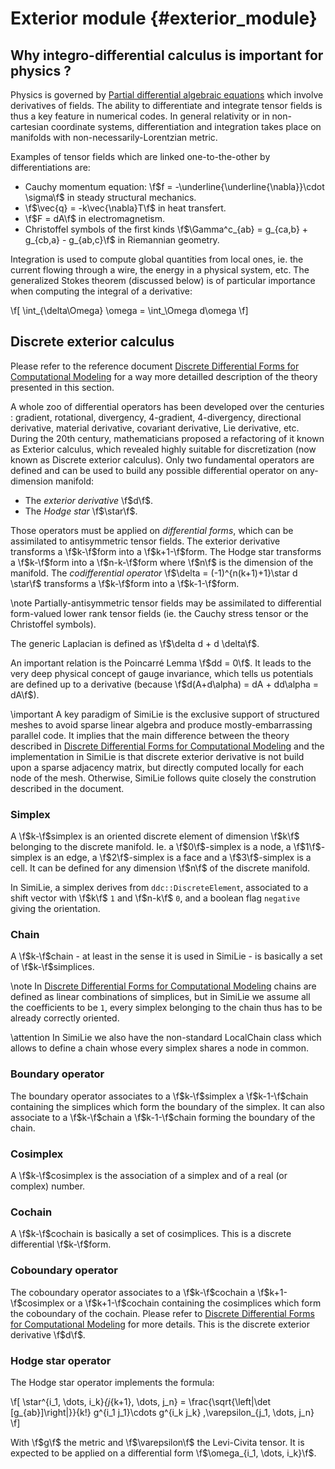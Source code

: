 # Exterior module {#exterior_module}
<!--
SPDX-FileCopyrightText: 2024 Baptiste Legouix
SPDX-License-Identifier: GPL-3.0-or-later
-->

## Why integro-differential calculus is important for physics ?

Physics is governed by [Partial differential algebraic equations](https://en.wikipedia.org/wiki/Partial_differential_algebraic_equation) which involve derivatives of fields. The ability to differentiate and integrate tensor fields is thus a key feature in numerical codes. In general relativity or in non-cartesian coordinate systems, differentiation and integration takes place on manifolds with non-necessarily-Lorentzian metric.

Examples of tensor fields which are linked one-to-the-other by differentiations are:
- Cauchy momentum equation: \f$f = -\underline{\underline{\nabla}}\cdot \sigma\f$ in steady structural mechanics.
- \f$\vec{q} = -k\vec{\nabla}T\f$ in heat transfert.
- \f$F = dA\f$ in electromagnetism.
- Christoffel symbols of the first kinds \f$\Gamma^c_{ab} = g_{ca,b} + g_{cb,a} - g_{ab,c}\f$ in Riemannian geometry.

Integration is used to compute global quantities from local ones, ie. the current flowing through a wire, the energy in a physical system, etc. The generalized Stokes theorem (discussed below) is of particular importance when computing the integral of a derivative:

\f\[
\int_{\delta\Omega} \omega = \int_\Omega d\omega
\f\]

## Discrete exterior calculus

Please refer to the reference document [Discrete Differential Forms for Computational Modeling](http://www.geometry.caltech.edu/pubs/DKT05.pdf) for a way more detailled description of the theory presented in this section.

A whole zoo of differential operators has been developed over the centuries : gradient, rotational, divergency, 4-gradient, 4-divergency, directional derivative, material derivative, covariant derivative, Lie derivative, etc. During the 20th century, mathematicians proposed a refactoring of it known as Exterior calculus, which revealed highly suitable for discretization (now known as Discrete exterior calculus). Only two fundamental operators are defined and can be used to build any possible differential operator on any-dimension manifold:

- The <em>exterior derivative</em> \f$d\f$.
- The <em>Hodge star</em> \f$\star\f$.

Those operators must be applied on <em>differential forms</em>, which can be assimilated to antisymmetric tensor fields. The exterior derivative transforms a \f$k-\f$form into a \f$k+1-\f$form. The Hodge star transforms a \f$k-\f$form into a \f$n-k-\f$form where \f$n\f$ is the dimension of the manifold. The <em>codifferential operator</em> \f$\delta = (-1)^{n(k+1)+1}\star d \star\f$ transforms a \f$k-\f$form into a \f$k-1-\f$form.

\note Partially-antisymmetric tensor fields may be assimilated to differential form-valued lower rank tensor fields (ie. the Cauchy stress tensor or the Christoffel symbols).

The generic Laplacian is defined as \f$\delta d + d \delta\f$.

An important relation is the Poincarré Lemma \f$dd = 0\f$. It leads to the very deep physical concept of gauge invariance, which tells us potentials are defined up to a derivative (because \f$d(A+d\alpha) = dA + dd\alpha = dA\f$).

\important A key paradigm of SimiLie is the exclusive support of structured meshes to avoid sparse linear algebra and produce mostly-embarrassing parallel code. It implies that the main difference between the theory described in [Discrete Differential Forms for Computational Modeling](http://www.geometry.caltech.edu/pubs/DKT05.pdf) and the implementation in SimiLie is that discrete exterior derivative is not build upon a sparse adjacency matrix, but directly computed locally for each node of the mesh. Otherwise, SimiLie follows quite closely the constrution described in the document.

### Simplex

A \f$k-\f$simplex is an oriented discrete element of dimension \f$k\f$ belonging to the discrete manifold. Ie. a \f$0\f$-simplex is a node, a \f$1\f$-simplex is an edge, a \f$2\f$-simplex is a face and a \f$3\f$-simplex is a cell. It can be defined for any dimension \f$n\f$ of the discrete manifold.

In SimiLie, a simplex derives from `ddc::DiscreteElement`, associated to a shift vector with \f$k\f$ `1` and \f$n-k\f$ `0`, and a boolean flag `negative` giving the orientation.

### Chain

A \f$k-\f$chain - at least in the sense it is used in SimiLie - is basically a set of \f$k-\f$simplices.

\note In [Discrete Differential Forms for Computational Modeling](http://www.geometry.caltech.edu/pubs/DKT05.pdf) chains are defined as linear combinations of simplices, but in SimiLie we assume all the coefficients to be `1`, every simplex belonging to the chain thus has to be already correctly oriented.

\attention In SimiLie we also have the non-standard LocalChain class which allows to define a chain whose every simplex shares a node in common.

### Boundary operator

The boundary operator associates to a \f$k-\f$simplex a \f$k-1-\f$chain containing the simplices which form the boundary of the simplex. It can also associate to a \f$k-\f$chain a \f$k-1-\f$chain forming the boundary of the chain.

### Cosimplex

A \f$k-\f$cosimplex is the association of a simplex and of a real (or complex) number.

### Cochain

A \f$k-\f$cochain is basically a set of cosimplices. This is a discrete differential \f$k-\f$form.

### Coboundary operator

The coboundary operator associates to a \f$k-\f$cochain a \f$k+1-\f$cosimplex or a \f$k+1-\f$cochain containing the cosimplices which form the coboundary of the cochain. Please refer to [Discrete Differential Forms for Computational Modeling](http://www.geometry.caltech.edu/pubs/DKT05.pdf) for more details. This is the discrete exterior derivative \f$d\f$.

### Hodge star operator

The Hodge star operator implements the formula:

\f\[
\star^{i_1, \dots, i_k}_{j_{k+1}, \dots, j_n} = \frac{\sqrt{\left|\det [g_{ab}]\right|}}{k!} g^{i_1 j_1}\cdots g^{i_k j_k} \,\varepsilon_{j_1, \dots, j_n}
\f\]

With \f$g\f$ the metric and \f$\varepsilon\f$ the Levi-Civita tensor. It is expected to be applied on a differential form \f$\omega_{i_1, \dots, i_k}\f$.
